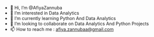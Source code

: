 - 👋 Hi, I’m @AfiyaZannuba
- 👀 I’m interested in Data Analytics
- 🌱 I’m currently learning Python And Data Analytics
- 💞️ I’m looking to collaborate on Data Analytics And Python Projects
- 📫 How to reach me : afiya.zannubaa@gmail.com

<!---
AfiyaZannuba/AfiyaZannuba is a ✨ special ✨ repository because its `README.md` (this file) appears on your GitHub profile.
You can click the Preview link to take a look at your changes.
--->
